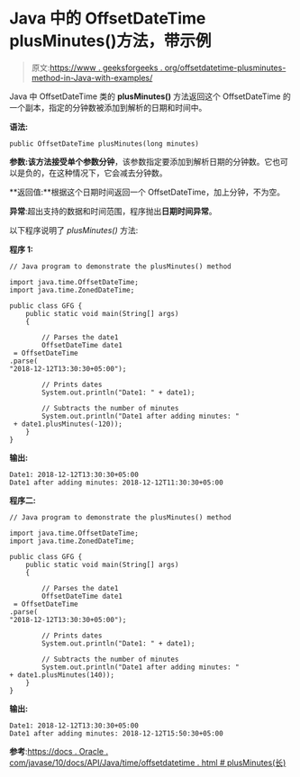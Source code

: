 # Java 中的 OffsetDateTime plusMinutes()方法，带示例

> 原文:[https://www . geeksforgeeks . org/offsetdatetime-plusminutes-method-in-Java-with-examples/](https://www.geeksforgeeks.org/offsetdatetime-plusminutes-method-in-java-with-examples/)

Java 中 OffsetDateTime 类的 **plusMinutes()** 方法返回这个 OffsetDateTime 的一个副本，指定的分钟数被添加到解析的日期和时间中。

**语法:**

```
public OffsetDateTime plusMinutes(long minutes)
```

**参数:**该方法接受单个参数**分钟**，该参数指定要添加到解析日期的分钟数。它也可以是负的，在这种情况下，它会减去分钟数。

**返回值:**根据这个日期时间返回一个 OffsetDateTime，加上分钟，不为空。

**异常**:超出支持的数据和时间范围，程序抛出**日期时间异常**。

以下程序说明了 *plusMinutes()* 方法:

**程序 1:**

```
// Java program to demonstrate the plusMinutes() method

import java.time.OffsetDateTime;
import java.time.ZonedDateTime;

public class GFG {
    public static void main(String[] args)
    {

        // Parses the date1
        OffsetDateTime date1
 = OffsetDateTime
.parse(
"2018-12-12T13:30:30+05:00");

        // Prints dates
        System.out.println("Date1: " + date1);

        // Subtracts the number of minutes
        System.out.println("Date1 after adding minutes: "
 + date1.plusMinutes(-120));
    }
}
```

**输出:**

```
Date1: 2018-12-12T13:30:30+05:00
Date1 after adding minutes: 2018-12-12T11:30:30+05:00

```

**程序二:**

```
// Java program to demonstrate the plusMinutes() method

import java.time.OffsetDateTime;
import java.time.ZonedDateTime;

public class GFG {
    public static void main(String[] args)
    {

        // Parses the date1
        OffsetDateTime date1
 = OffsetDateTime
.parse(
"2018-12-12T13:30:30+05:00");

        // Prints dates
        System.out.println("Date1: " + date1);

        // Subtracts the number of minutes
        System.out.println("Date1 after adding minutes: " 
+ date1.plusMinutes(140));
    }
}
```

**输出:**

```
Date1: 2018-12-12T13:30:30+05:00
Date1 after adding minutes: 2018-12-12T15:50:30+05:00

```

**参考**:[https://docs . Oracle . com/javase/10/docs/API/Java/time/offsetdatetime . html # plusMinutes(长)](https://docs.oracle.com/javase/10/docs/api/java/time/OffsetDateTime.html#plusMinutes(long))